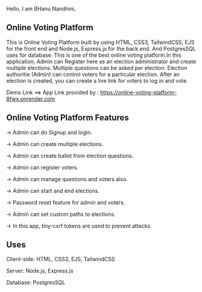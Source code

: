 Hello, I am BHanu Nandhini,

Online Voting Platform
-----------------------

This is Online Voting Platform built by using HTML, CSS3, TailwindCSS, EJS for the front end and Node.js, Express.js for the back end. And PostgresSQL uses for database. This is one of the best online voting platform.In this application, Admin can Register here as an election administrator and create multiple elections. Multiple questions can be asked per election. Election authoritie (Admin) can  control  voters for a particular election. After an election  is created, you can create a live link for voters to log in and vote. 

Demo Link ==>  App Link provided by : https://online-voting-platform-8fwx.onrender.com      

Online Voting Platform Features 
-------------------------------
-> Admin can do Signup and login.

-> Admin can create multiple elections.

-> Admin can create ballot from election questions.

-> Admin can register voters.

-> Admin can manage questions and voters also.

-> Admin can start and end elections.

-> Password reset feature for admin and voters.

-> Admin can set custom paths to elections.

-> In this app, tiny-csrf tokens are used to prevent attacks. 

Uses
----
Client-side: HTML, CSS3, EJS, TailwindCSS

Server: Node.js, Express.js

Database: PostgresSQL
